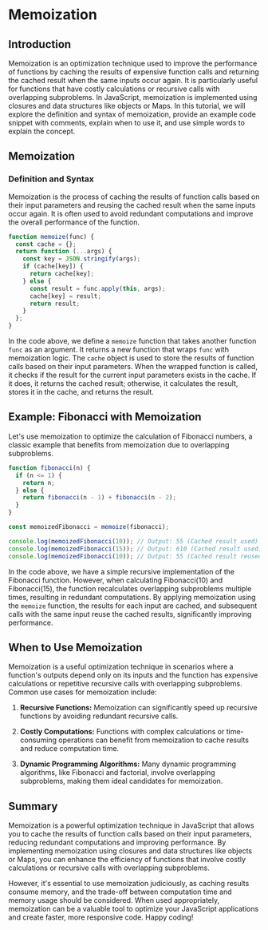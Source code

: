 # Memoization

## Introduction

Memoization is an optimization technique used to improve the performance of functions by caching the results of expensive function calls and returning the cached result when the same inputs occur again. It is particularly useful for functions that have costly calculations or recursive calls with overlapping subproblems. In JavaScript, memoization is implemented using closures and data structures like objects or Maps. In this tutorial, we will explore the definition and syntax of memoization, provide an example code snippet with comments, explain when to use it, and use simple words to explain the concept.

## Memoization

### Definition and Syntax

Memoization is the process of caching the results of function calls based on their input parameters and reusing the cached result when the same inputs occur again. It is often used to avoid redundant computations and improve the overall performance of the function.

```javascript
function memoize(func) {
  const cache = {};
  return function (...args) {
    const key = JSON.stringify(args);
    if (cache[key]) {
      return cache[key];
    } else {
      const result = func.apply(this, args);
      cache[key] = result;
      return result;
    }
  };
}
```

In the code above, we define a `memoize` function that takes another function `func` as an argument. It returns a new function that wraps `func` with memoization logic. The `cache` object is used to store the results of function calls based on their input parameters. When the wrapped function is called, it checks if the result for the current input parameters exists in the cache. If it does, it returns the cached result; otherwise, it calculates the result, stores it in the cache, and returns the result.

## Example: Fibonacci with Memoization

Let's use memoization to optimize the calculation of Fibonacci numbers, a classic example that benefits from memoization due to overlapping subproblems.

```javascript
function fibonacci(n) {
  if (n <= 1) {
    return n;
  } else {
    return fibonacci(n - 1) + fibonacci(n - 2);
  }
}

const memoizedFibonacci = memoize(fibonacci);

console.log(memoizedFibonacci(10)); // Output: 55 (Cached result used)
console.log(memoizedFibonacci(15)); // Output: 610 (Cached result used)
console.log(memoizedFibonacci(10)); // Output: 55 (Cached result reused)
```

In the code above, we have a simple recursive implementation of the Fibonacci function. However, when calculating Fibonacci(10) and Fibonacci(15), the function recalculates overlapping subproblems multiple times, resulting in redundant computations. By applying memoization using the `memoize` function, the results for each input are cached, and subsequent calls with the same input reuse the cached results, significantly improving performance.

## When to Use Memoization

Memoization is a useful optimization technique in scenarios where a function's outputs depend only on its inputs and the function has expensive calculations or repetitive recursive calls with overlapping subproblems. Common use cases for memoization include:

1. **Recursive Functions:** Memoization can significantly speed up recursive functions by avoiding redundant recursive calls.

2. **Costly Computations:** Functions with complex calculations or time-consuming operations can benefit from memoization to cache results and reduce computation time.

3. **Dynamic Programming Algorithms:** Many dynamic programming algorithms, like Fibonacci and factorial, involve overlapping subproblems, making them ideal candidates for memoization.

## Summary

Memoization is a powerful optimization technique in JavaScript that allows you to cache the results of function calls based on their input parameters, reducing redundant computations and improving performance. By implementing memoization using closures and data structures like objects or Maps, you can enhance the efficiency of functions that involve costly calculations or recursive calls with overlapping subproblems.

However, it's essential to use memoization judiciously, as caching results consume memory, and the trade-off between computation time and memory usage should be considered. When used appropriately, memoization can be a valuable tool to optimize your JavaScript applications and create faster, more responsive code. Happy coding!